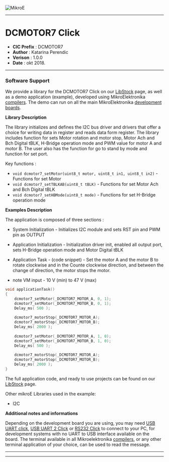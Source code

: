 ![MikroE](http://www.mikroe.com/img/designs/beta/logo_small.png)

---

# DCMOTOR7 Click

- **CIC Prefix**  : DCMOTOR7
- **Author**      : Katarina Perendic
- **Verison**     : 1.0.0
- **Date**        : okt 2018.

---

### Software Support

We provide a library for the DCMOTOR7 Click on our [LibStock](https://libstock.mikroe.com/projects/view/2587/dc-motor-7-click) 
page, as well as a demo application (example), developed using MikroElektronika 
[compilers](http://shop.mikroe.com/compilers). The demo can run on all the main 
MikroElektronika [development boards](http://shop.mikroe.com/development-boards).

**Library Description**


The library initializes and defines the I2C bus driver and drivers that offer a choice for writing data in register and reads data form register.
The library includes function for sets Motor rotation and motor stop, Motor Ach and Bch Digital tBLK, H-Bridge operation mode and PWM value for motor A and motor B.
The user also has the function for go to stand by mode and function for set port.

Key functions :

- ``` void dcmotor7_setMotor(uint8_t motor, uint8_t in1, uint8_t in2) ``` - Functions for set Motor
- ``` void dcmotor7_setTBLKAB(uint8_t tBLK) ``` - Functions for set Motor Ach and Bch Digital tBLK
- ``` void dcmotor7_setHBMode(uint8_t mode) ``` - Functions for set H-Bridge operation mode

**Examples Description**

The application is composed of three sections :

- System Initialization - Initializes I2C module and sets RST pin and PWM pin as OUTPUT
- Application Initialization - Initialization driver init, enabled all output port, sets H-Bridge operation mode and Motor Digital tBLK
- Application Task - (code snippet) -  Set the motor A and the motor B to rotate clockwise and in the Counte clockwise direction, 
                                       and between the change of direction, the motor stops the motor.

- note
    VM input - 10 V (min) to 47 V (max)


```.c
void applicationTask()
{
    dcmotor7_setMotor(_DCMOTOR7_MOTOR_A, 0, 1);
    dcmotor7_setMotor(_DCMOTOR7_MOTOR_B, 0, 1);
    Delay_ms( 500 );
    
    dcmotor7_motorStop(_DCMOTOR7_MOTOR_A);
    dcmotor7_motorStop(_DCMOTOR7_MOTOR_B);
    Delay_ms( 2000 );
    
    dcmotor7_setMotor(_DCMOTOR7_MOTOR_A, 1, 0);
    dcmotor7_setMotor(_DCMOTOR7_MOTOR_B, 1, 0);
    Delay_ms( 500 );
    
    dcmotor7_motorStop(_DCMOTOR7_MOTOR_A);
    dcmotor7_motorStop(_DCMOTOR7_MOTOR_B);
    Delay_ms( 2000 );
}
```

The full application code, and ready to use projects can be found on our 
[LibStock](https://libstock.mikroe.com/projects/view/2587/dc-motor-7-click) page.

Other mikroE Libraries used in the example:

- I2C

**Additional notes and informations**

Depending on the development board you are using, you may need 
[USB UART click](http://shop.mikroe.com/usb-uart-click), 
[USB UART 2 Click](http://shop.mikroe.com/usb-uart-2-click) or 
[RS232 Click](http://shop.mikroe.com/rs232-click) to connect to your PC, for 
development systems with no UART to USB interface available on the board. The 
terminal available in all Mikroelektronika 
[compilers](http://shop.mikroe.com/compilers), or any other terminal application 
of your choice, can be used to read the message.

---
---
